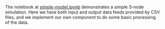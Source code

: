 The notebook at [simple-model.ipynb](simple-model.ipynb) demonstrates a simple 3-node simulation. Here we have both input and output data feeds provided by CSV files, and we implement our own component to do some basic processing of the data.